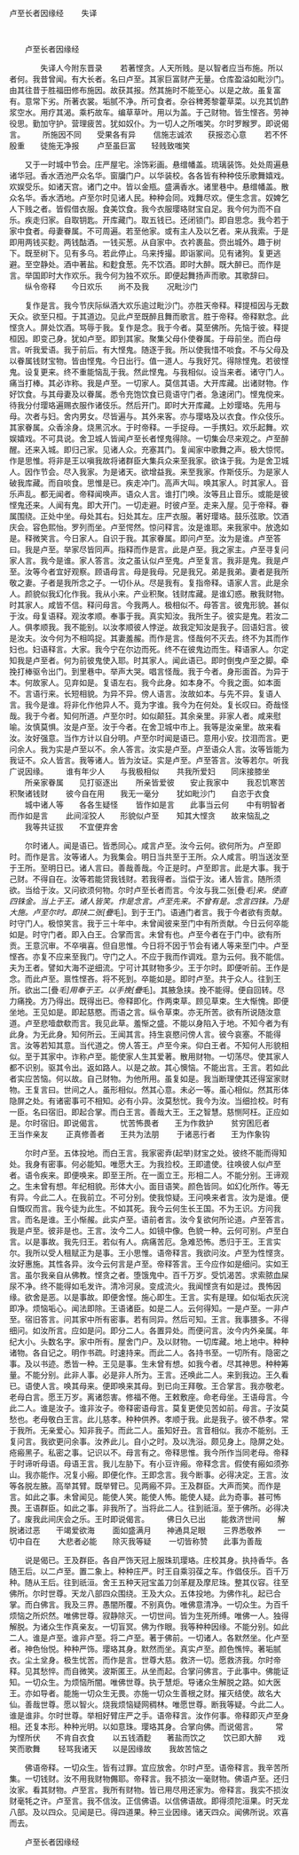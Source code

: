   卢至长者因缘经
                        　　失译

                        
        　      


　　卢至长者因缘经

　　　　失译人今附东晋录
　　若著悭贪。人天所贱。是以智者应当布施。所以者何。我昔曾闻。有大长者。名曰卢至。其家巨富财产无量。仓库盈溢如毗沙门。由其往昔于胜福田修布施因。故获其报。然其施时不能至心。以是之故。虽复富有。意常下劣。所著衣裳。垢腻不净。所可食者。杂谷稗莠黎藿草菜。以充其饥酢浆空水。用疗其渴。乘朽故车。编草草叶。用以为盖。于己财物。皆生悭吝。劳神役思。勤加守护。营理疲苦。犹如奴仆。为一切人之所嗤笑。尔时罗睺罗。即说偈言。
　　所施因不同　　受果各有异
　　信施志诚浓　　获报恣心意
　　若不怀殷重　　徒施无净报
　　卢至虽巨富　　轻贱致嗤笑

　　又于一时城中节会。庄严屋宅。涂饰彩画。悬缯幡盖。琉璃装饰。处处周遍悬诸华冠。香水洒池严众名华。窗牖门户。以华装校。各各皆有种种伎乐歌舞嬉戏。欢娱受乐。如诸天宫。诸门之中。皆以金瓶。盛满香水。诸里巷中。悬缯幡盖。散众名华。香水洒地。卢至尔时见诸人民。种种会同。戏舞尽欢。便生念言。奴婢乞人下贱之者。皆假借衣服。食美饮食。我今衣服璎珞财宝自足。我今何为而不自乐。疾走归家。自取钥匙。开库藏门。取五钱已。还闭锁门。即自思念。我今若于家中食者。母妻眷属。不可周遍。若至他家。或有主人及以乞者。来从我索。于是即用两钱买麨。两钱酤酒。一钱买葱。从自家中。衣衿裹盐。赍出城外。趣于树下。既至树下。见有多乌。若此停止。乌来抟撮。即诣冢间。见有诸狗。复更逃避。至空静处。酒中著盐。和麨食葱。先不饮酒。即时大醉。既大醉已。而作是言。举国即时大作欢乐。我今何为独不欢乐。即便起舞扬声而歌。其歌辞曰。
　　纵令帝释　　今日欢乐　　尚不及我
　　况毗沙门

　　复作是言。我今节庆际纵酒大欢乐逾过毗沙门。亦胜天帝释。释提桓因与无数天众。欲至只桓。于其道边。见此卢至既醉且舞而歌言。胜于帝释。帝释默念。此悭贪人。屏处饮酒。骂辱于我。复作是念。我于今者。莫至佛所。先恼于彼。释提桓因。即变己身。犹如卢至。即到其家。聚集父母仆使眷属。于母前坐。而白母言。听我爱语。我于前后。有大悭鬼。随逐于我。所以使我惜不啖食。不与父母及以眷属钱财宝物。皆由悭鬼。今日出行。值一道人。与我好咒。得除悭鬼。若彼悭鬼。设复更来。终不重能恼乱于我。然此悭鬼。与我相似。设当来者。诸守门人。痛当打棒。其必诈称。我是卢至。一切家人。莫信其语。大开库藏。出诸财物。作好饮食。与其母妻及以眷属。悉令充饱饮食已竟语守门者。急速闭门。悭鬼傥来。待我分付璎珞遍赐衣服作诸伎乐。然后开门。即时大开库藏。上妙璎珞。先用与母。次者与妇。舍内男女。尽皆遍与。其外来客。亦与璎珞及以衣食。作众伎乐。其家眷属。众香涂身。烧黑沉水。于时帝释。一手捉母。一手携妇。欢乐起舞。欢娱嬉戏。不可具说。舍卫城人皆闻卢至长者悭鬼得除。一切集会尽来观之。卢至醉醒。还来入城。即归己家。见诸人众。充塞其门。复闻家中歌舞之声。极大惊愕。作是思惟。将非是王以嗔我故将诸群臣大集兵众来至我家。欲诛于我。为是舍卫城人。因作节会。尽入我家。为是诸天。欲增益我。来至我家。作斯伎乐。为是家人破我库藏。而自啖食。思惟是已。疾走冲门。高声大叫。唤其家人。时其家人。音乐声乱。都无闻者。帝释闻唤声。语众人言。谁打门唤。汝等且止音乐。或能是彼悭鬼还来。人闻有鬼。即大开门。一切走避。时彼卢至。走来入屋。见于帝释。眷属围绕。正处中坐。母处其右。妇处其左。庄严衣服。著好璎珞。鼓乐弦歌。饮酒庆会。容色熙怡。罗列而坐。卢至愕然。惊问释言。汝是谁耶。来我家中。放逸如是。释微笑言。今日家人。自识于我。其家眷属。即问卢至。汝为是谁。卢至答曰。我是卢至。举家尽皆同声。指释而作是言。此是卢至。我之家主。卢至寻复问家人言。我今是谁。家人答言。汝之虽认似卢至鬼。卢至复言。我非是鬼。我是卢至。汝等今者宜好观察。顾语母言。母是我母。兄是我兄。弟是我弟。妻者是我所敬之妻。子者是我所念之子。一切仆从。尽是我有。复指帝释。语家人言。此是余人。颜貌似我幻化作我。我从小来。产业积聚。钱财库藏。是谁幻惑。散我财物。时其家人。咸皆不信。释问母言。今我两人。极相似不。母答言。彼鬼形貌。甚似于汝。母复语释。观汝孝顺。奉事于我。真实知汝。我所生子。彼实是鬼。若汝二人。俱孝顺我。我不能别。以汝孝顺彼人悖逆。故我定知汝是我子。回语妇言。彼是汝夫。汝今何为不相鸣捉。其妻羞赧。而作是言。怪哉何不灭去。终不为其而作妇也。妇语释言。大家。我今宁在尔边而死。终不在彼鬼边而生。释语家人。尔定知我是卢至者。何为前彼鬼使入耶。时其家人。闻此语已。即时倒曳卢至之脚。牵挽打棒驱令出门。到里巷中。举声大哭。唱言怪哉。我于今者。身形面首。为异于本。何故家人。见弃如是。复语左右。我今此身。如本身不。今我之面。如本面不。言语行来。长短相貌。为异不异。傍人语言。汝故如本。与先不异。复语人言。我今是谁。将非化作他异人不。竟为字谁。我今为在何处。复长叹曰。奇哉怪哉。我于今者。知何所道。卢至尔时。如似颠狂。其余亲里。非家人者。咸来慰喻。汝慎莫惧。汝是卢至。汝于今者。在舍卫城中市上。我等是汝亲里。故来看汝。汝好强意。当作方计以自分明。卢至尔时闻是语已。意用小安。抆泪而言。更问余人。我为实是卢至以不。余人答言。汝实是卢至。卢至语众人言。汝等皆能为我证不。众人皆言。我等诸人。皆为汝证。实是卢至。卢至答言。汝等若尔。听我广说因缘。
　　谁有年少人　　与我极相似
　　共我所爱妇　　同床接膝坐
　　所亲家眷属　　见打驱逐出
　　所亲皆爱彼　　安止我家中
　　我忍饥寒苦　　积聚诸钱财
　　彼今自在用　　我无一毫分
　　犹如毗沙门　　自恣于衣食
　　城中诸人等　　各各生疑怪
　　皆作如是言　　此事当云何
　　中有明智者　　而作如是言
　　此间淫狡人　　形貌似卢至
　　知其大悭贪　　故来恼乱之
　　我等共证拔　　不宜便弃舍

　　尔时诸人。闻是语已。皆悉同心。咸言卢至。汝今云何。欲何所为。卢至即时。而作是言。汝等诸人。为我集会。明日当共至于王所。众人咸言。明当送汝至于王所。至明日已。诸人言曰。善哉善哉。今正是时。卢至即言。此是大事。我于己财。不得自在。汝等若能贷我钱财。若我得者。当偿于汝。诸人皆言。随所须欲。当给于汝。又问欲须何物。尔时卢至长者而言。今汝与我二张[疊*毛]来。使直四铢金。当上于王。诸人皆笑。作是念言。卢至先来。不曾有是。念言四铢。乃是大施。卢至尔时。即挟二张[疊*毛]。到于王门。语通门者言。我于今者欲有贡献。时守门人。极惊笑言。我于三十年中。未曾闻彼来至门中有所贡献。今日云何卒能如是。时守门者。即入白王。合掌而言。未曾有也。卢至今者在于门中。欲有所贡。王意沉审。不卒嗔喜。但自思惟。今日将不因于节会有诸人等来至门中。卢至悭吝。亦复不应来至我门。守门之人。不应于我而作调戏。意为云何。我不能信。夫为王者。譬如大海不逆细流。宁可计其财物多少。王于尔时。即便听前。王作是念。而此卢至。禀性悭吝。将不死到。卒能如是。即时卢至。共于众人。往到王所。欲出二[疊*毛]用奉于王。以手挽[疊*毛]。其腋急挟。挽不能得。便自回转。尽力痛挽。方乃得出。既得出已。帝释即化。作两束草。顾见草束。生大惭愧。即便坐地。王见如是。即起慈愍。而语之言。纵令草束。亦无所苦。欲有所说随汝意道。卢至悲噎歔欷而言。我见此草。羞惭之盛。不能以身陷入于地。不知今者为有此身。为无此身。知何所云。王闻其言。持生哀愍问傍人言。彼今哀塞。不能得言。汝等若知其意。当代道之。傍人答王。卢至今来。仰白王者。不知何人形貌相似。至于其家中。诈称卢至。能使家人生其爱著。散用财物。一切荡尽。使其家人都不识别。驱其令出。返如路人。以是之故。其心懊恼。不能出言。王言。若如此者实应苦恼。何以故。自己财物。为他所用。虽复如是。我当断理使其还得室家财物。王复言曰。世间之人。虽形相似。然其心意。未必一等。虽心相似。然其形体隐屏之处。有诸密事可不相知。必有小异。汝莫愁忧。我今为汝。当细捡校。时有一臣。名曰宿旧。即起合掌。而白王言。善哉大王。王之智慧。慈恻阿枉。正应如是。尔时宿旧。即说偈言。
　　忧苦怖畏者　　王为作救护
　　贫穷困厄者　　王当作亲友
　　正真修善者　　王共为法朋
　　于诸恶行者　　王为作象钩

　　尔时卢至。五体投地。而白王言。我家密弆(起举)财宝之处。彼终不能而得知处。我身有密事。何必能知。唯愿大王。为我捡校。王即遣使。往唤彼人似卢至者。语令疾来。即便唤来。即至王所。在一面立王。形相二人。不能分别。王谛观之。生未曾有想。年纪相貌。形体大小。面目语笑。颜色皆同。如幻化所作。等无有异。今此二人。在我前立。不可分别。使我惊疑。王问唤来者言。汝为是谁。便自慨叹而言。我今徒为此生。不如其死。我今云何生长王国。不为王识。方问我言。而名是谁。王小惭赧。此实卢至。语前者言。汝今复欲何所论道。卢至答言。我是卢至。彼非是也。王言。汝今二人。如镜中像。色貌一种。云何可别。卢至白言。以是事故。我先归王。若似有人。病痛苦厄。急难恐怖。悉归于王。王言实尔。我所以受人租赋正为是事。王小思惟。语帝释言。我欲问汝。卢至为性悭贪。汝好惠施。其性各异。汝今云何言是卢至。帝释答言。王今应作如是细问。实如王言。虽尔我亲自从佛教。悭贪之者。堕饿鬼中。百千万岁。受饥渴苦。求索脓血屎尿不净。终不能得如毛发许。清冷河泉。变成流火。我闻悭贪有如是过。畏怖因缘。欲舍是恶。以是事故。即便舍悭。施心即生。王言。实有是理。如似垢衣灰浣即净。烦恼垢心。闻法即除。王语诸臣。如是二人。云何得知。一是卢至。一非卢至。宿旧答言。问其家中所有密事。若有同异。然后可知。王言。我事猥多。不得细问。如汝所言。应如是问。即分二人。各置异处。而便问言。汝今内外亲属。年纪大小。头数名字。家中所有。屋舍门户。及以财物。一切库藏。地上地中。种种诸物。各自记之。明作书疏。时速持来。而此二人。各持书至。一切所有。隐密之事。及以书迹。悉皆一种。王见是事。生未曾有想。如我今者。尽其神思。种种筹量。不能分别。此非人事。必是非人所为。王言。还唤此二人。来到我边。王久看已。语使人言。唤其母来。便即唤来其母。到已向王拜敬。王合掌言。我亦敬老。老母白言。愿王万岁。离诸怨害。修福不倦。王敕敷座。命老母坐。王语母言。今此二人。谁是汝子。谁非汝子。帝释密语母言。莫复更使见苦如前。母言。子汝莫愁也。老母敬白王言。此儿慈孝。种种供养。孝顺于我。此是我子。彼不恭孝。常于我所。无亲爱心。知非我子。而此二人。虽知好丑。言音相似。我亦不能别。王复问言。我欲更问余事。汝养此儿。自小之时。及以洗浴。颇见身上。隐屏之处。疮瘢黑子。私密之事。记识以不。母言有之。帝释思惟。我今所作当同老母。帝释于时谛听母语。母语王言。我儿左胁下。有小豆许瘢。帝释念言。假使有瘢如须弥山。我亦能作。况复小瘢。即便化作。王即念言。我今断事。必得决定。王言。汝等各脱左腋。高举其臂。既举臂已。见两瘢不异。王及群臣。大声而笑。而作是言。如此之事。未曾闻见。能使人笑。能使人怖。能使人疑。此为奇事。甚可怖畏。王语群臣。如此之事。非我所了。当将此二人。往到祇洹。至于佛所。必得决了。废我此间庆会之乐。王时即说偈言。
　　佛日久已出　　能救济世间
　　解脱诸过恶　　干竭爱欲海
　　面如盛满月　　神通具足眼
　　三界悉敬养　　一切中自在
　　大悲者必能　　除灭我等疑
　　一切皆称赞　　此事为善哉

　　说是偈已。王及群臣。各自严饰天冠上服珠玑璎珞。庄校其身。执持香华。各随王后。以二卢至。置二象上。种种庄严。时王自乘羽葆之车。作倡伎乐。百千万种。随从王后。往到祇洹。舍王五种天冠宝盖刀剑革屣及摩尼珠。整其仪容。往至佛所。尔时世尊。天龙八部四众围绕。王及大众。五体投地。为佛作礼。起已合掌。而白佛言。我及三界。愚闇所覆。不别真伪。唯佛意清净。一切众生。为百千烦恼之所炽然。唯佛世尊。寂静除灭。一切世间。皆为生死所缚。唯佛一人。独得解脱。为诸众生作真亲友。一切盲冥。佛为作眼。我等种种因缘。不能分别。如此二人。谁是卢至。谁非卢至。将二卢至。著于佛前。一切诸人。各默然坐。化卢至者。神色怡悦。种种严饰。璎珞其身。默然而坐。真实卢至。颜色憔悴。著垢腻衣。尘土坌身。极生忧苦。而作是言。世尊大慈。救济一切。愿救济我。尔时帝释。见其愁悴。而自微笑。波斯匿王。从坐而起。合掌问佛言。于此事中。佛能证知。一切众生。为烦恼所闇。唯佛世尊。执于慧炬。导诸众生解脱之路。如大医王。亦如导者。能施一切众生无畏。亦施一切众生善根之财。摧灭结使。故名大仙。善哉世尊。愿以智火。烧我烦恼疑网稠林。唯愿世尊。断我等疑。今此二人。谁是谁非。尔时世尊。举相好臂庄严之手。语帝释言。汝作何事。帝释即灭卢至身相。还复本形。种种光明。以如意珠。璎珞其身。合掌向佛。而说偈言。
　　常为悭所伏　　不肯自衣食
　　以五钱酒麨　　著盐而饮之
　　饮已即大醉　　戏笑而歌舞
　　轻骂我诸天　　以是因缘故
　　我故苦恼之

　　佛语帝释。一切众生。皆有过罪。宜应放舍。尔时卢至。语帝释言。我辛苦所集。一切钱财。汝不用我财物儩耶。帝释言。我不损汝一毫财物。佛语卢至。还归汝家。看其财物。卢至言。我所有财物。皆已用尽用还家为。帝释言。我实不损汝财毫牦之许。卢至言。我不信汝。正信佛语。以信佛语故。即得须陀洹果。时天龙八部。及以四众。见闻是已。得四道果。种三业因缘。诸天四众。闻佛所说。欢喜而去。

　　卢至长者因缘经


